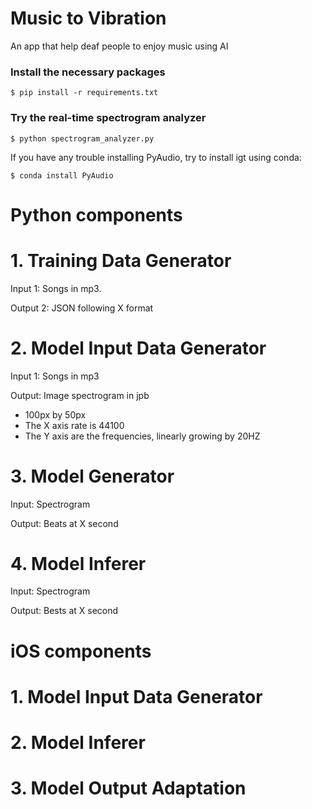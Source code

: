 # Music to Vibration
An app that help deaf people to enjoy music using AI

### Install the necessary packages
``$ pip install -r requirements.txt``

### Try the real-time spectrogram analyzer
``$ python spectrogram_analyzer.py``

If you have any trouble installing PyAudio, try to install igt using conda:

``$ conda install PyAudio``


# Python components

# 1. Training Data Generator

Input 1: Songs in mp3.

Output 2: JSON following X format

# 2. Model Input Data Generator

Input 1: Songs in mp3

Output: Image spectrogram in jpb
- 100px by 50px
- The X axis rate is 44100
- The Y axis are the frequencies, linearly growing by 20HZ

# 3. Model Generator

Input: Spectrogram

Output: Beats at X second

# 4. Model Inferer
Input: Spectrogram

Output: Bests at X second

# iOS components

# 1. Model Input Data Generator

# 2. Model Inferer

# 3. Model Output Adaptation
